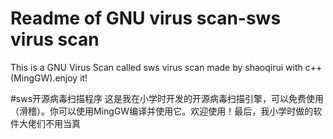 # Readme of GNU virus scan-sws virus scan
This is a GNU Virus Scan called sws virus scan made by shaoqirui with c++(MingGW).enjoy it!

#sws开源病毒扫描程序
这是我在小学时开发的开源病毒扫描引擎，可以免费使用（滑稽）。你可以使用MingGW编译并使用它。欢迎使用！最后，我小学时做的软件大佬们不用当真
